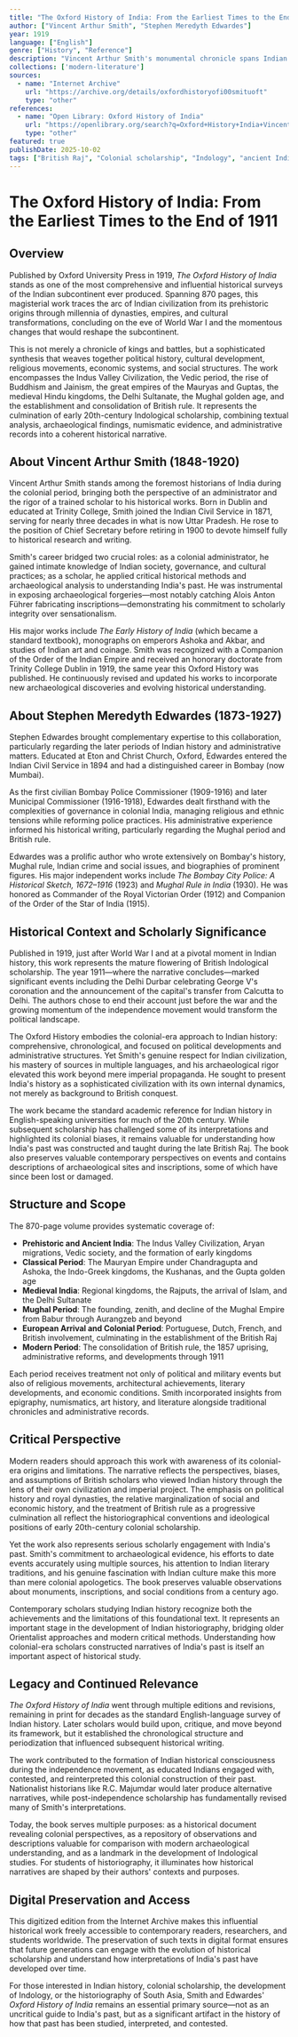 ```yaml
---
title: "The Oxford History of India: From the Earliest Times to the End of 1911"
author: ["Vincent Arthur Smith", "Stephen Meredyth Edwardes"]
year: 1919
language: ["English"]
genre: ["History", "Reference"]
description: "Vincent Arthur Smith's monumental chronicle spans Indian civilization from ancient Vedic times through British Raj to 1911, providing comprehensive survey by distinguished ICS historian. political, cultural, and social evolution. Smith, who served in the Indian Civil Service and exposed major archaeological forgeries, brought rigorous scholarship and firsthand knowledge to this authoritative work, which became the standard academic reference on Indian history for decades."
collections: ['modern-literature']
sources:
  - name: "Internet Archive"
    url: "https://archive.org/details/oxfordhistoryofi00smituoft"
    type: "other"
references:
  - name: "Open Library: Oxford History of India"
    url: "https://openlibrary.org/search?q=Oxford+History+India+Vincent+Arthur+Smith"
    type: "other"
featured: true
publishDate: 2025-10-02
tags: ["British Raj", "Colonial scholarship", "Indology", "ancient India", "medieval India", "Mughal Empire", "archaeology", "historical reference", "Vincent Arthur Smith", "Oxford University Press", "comprehensive history", "20th century historiography"]
---
```


# The Oxford History of India: From the Earliest Times to the End of 1911

## Overview

Published by Oxford University Press in 1919, *The Oxford History of India* stands as one of the most comprehensive and influential historical surveys of the Indian subcontinent ever produced. Spanning 870 pages, this magisterial work traces the arc of Indian civilization from its prehistoric origins through millennia of dynasties, empires, and cultural transformations, concluding on the eve of World War I and the momentous changes that would reshape the subcontinent.

This is not merely a chronicle of kings and battles, but a sophisticated synthesis that weaves together political history, cultural development, religious movements, economic systems, and social structures. The work encompasses the Indus Valley Civilization, the Vedic period, the rise of Buddhism and Jainism, the great empires of the Mauryas and Guptas, the medieval Hindu kingdoms, the Delhi Sultanate, the Mughal golden age, and the establishment and consolidation of British rule. It represents the culmination of early 20th-century Indological scholarship, combining textual analysis, archaeological findings, numismatic evidence, and administrative records into a coherent historical narrative.

## About Vincent Arthur Smith (1848-1920)

Vincent Arthur Smith stands among the foremost historians of India during the colonial period, bringing both the perspective of an administrator and the rigor of a trained scholar to his historical works. Born in Dublin and educated at Trinity College, Smith joined the Indian Civil Service in 1871, serving for nearly three decades in what is now Uttar Pradesh. He rose to the position of Chief Secretary before retiring in 1900 to devote himself fully to historical research and writing.

Smith's career bridged two crucial roles: as a colonial administrator, he gained intimate knowledge of Indian society, governance, and cultural practices; as a scholar, he applied critical historical methods and archaeological analysis to understanding India's past. He was instrumental in exposing archaeological forgeries—most notably catching Alois Anton Führer fabricating inscriptions—demonstrating his commitment to scholarly integrity over sensationalism.

His major works include *The Early History of India* (which became a standard textbook), monographs on emperors Ashoka and Akbar, and studies of Indian art and coinage. Smith was recognized with a Companion of the Order of the Indian Empire and received an honorary doctorate from Trinity College Dublin in 1919, the same year this Oxford History was published. He continuously revised and updated his works to incorporate new archaeological discoveries and evolving historical understanding.

## About Stephen Meredyth Edwardes (1873-1927)

Stephen Edwardes brought complementary expertise to this collaboration, particularly regarding the later periods of Indian history and administrative matters. Educated at Eton and Christ Church, Oxford, Edwardes entered the Indian Civil Service in 1894 and had a distinguished career in Bombay (now Mumbai).

As the first civilian Bombay Police Commissioner (1909-1916) and later Municipal Commissioner (1916-1918), Edwardes dealt firsthand with the complexities of governance in colonial India, managing religious and ethnic tensions while reforming police practices. His administrative experience informed his historical writing, particularly regarding the Mughal period and British rule.

Edwardes was a prolific author who wrote extensively on Bombay's history, Mughal rule, Indian crime and social issues, and biographies of prominent figures. His major independent works include *The Bombay City Police: A Historical Sketch, 1672–1916* (1923) and *Mughal Rule in India* (1930). He was honored as Commander of the Royal Victorian Order (1912) and Companion of the Order of the Star of India (1915).

## Historical Context and Scholarly Significance

Published in 1919, just after World War I and at a pivotal moment in Indian history, this work represents the mature flowering of British Indological scholarship. The year 1911—where the narrative concludes—marked significant events including the Delhi Durbar celebrating George V's coronation and the announcement of the capital's transfer from Calcutta to Delhi. The authors chose to end their account just before the war and the growing momentum of the independence movement would transform the political landscape.

The Oxford History embodies the colonial-era approach to Indian history: comprehensive, chronological, and focused on political developments and administrative structures. Yet Smith's genuine respect for Indian civilization, his mastery of sources in multiple languages, and his archaeological rigor elevated this work beyond mere imperial propaganda. He sought to present India's history as a sophisticated civilization with its own internal dynamics, not merely as background to British conquest.

The work became the standard academic reference for Indian history in English-speaking universities for much of the 20th century. While subsequent scholarship has challenged some of its interpretations and highlighted its colonial biases, it remains valuable for understanding how India's past was constructed and taught during the late British Raj. The book also preserves valuable contemporary perspectives on events and contains descriptions of archaeological sites and inscriptions, some of which have since been lost or damaged.

## Structure and Scope

The 870-page volume provides systematic coverage of:

- **Prehistoric and Ancient India**: The Indus Valley Civilization, Aryan migrations, Vedic society, and the formation of early kingdoms
- **Classical Period**: The Mauryan Empire under Chandragupta and Ashoka, the Indo-Greek kingdoms, the Kushanas, and the Gupta golden age
- **Medieval India**: Regional kingdoms, the Rajputs, the arrival of Islam, and the Delhi Sultanate
- **Mughal Period**: The founding, zenith, and decline of the Mughal Empire from Babur through Aurangzeb and beyond
- **European Arrival and Colonial Period**: Portuguese, Dutch, French, and British involvement, culminating in the establishment of the British Raj
- **Modern Period**: The consolidation of British rule, the 1857 uprising, administrative reforms, and developments through 1911

Each period receives treatment not only of political and military events but also of religious movements, architectural achievements, literary developments, and economic conditions. Smith incorporated insights from epigraphy, numismatics, art history, and literature alongside traditional chronicles and administrative records.

## Critical Perspective

Modern readers should approach this work with awareness of its colonial-era origins and limitations. The narrative reflects the perspectives, biases, and assumptions of British scholars who viewed Indian history through the lens of their own civilization and imperial project. The emphasis on political history and royal dynasties, the relative marginalization of social and economic history, and the treatment of British rule as a progressive culmination all reflect the historiographical conventions and ideological positions of early 20th-century colonial scholarship.

Yet the work also represents serious scholarly engagement with India's past. Smith's commitment to archaeological evidence, his efforts to date events accurately using multiple sources, his attention to Indian literary traditions, and his genuine fascination with Indian culture make this more than mere colonial apologetics. The book preserves valuable observations about monuments, inscriptions, and social conditions from a century ago.

Contemporary scholars studying Indian history recognize both the achievements and the limitations of this foundational text. It represents an important stage in the development of Indian historiography, bridging older Orientalist approaches and modern critical methods. Understanding how colonial-era scholars constructed narratives of India's past is itself an important aspect of historical study.

## Legacy and Continued Relevance

*The Oxford History of India* went through multiple editions and revisions, remaining in print for decades as the standard English-language survey of Indian history. Later scholars would build upon, critique, and move beyond its framework, but it established the chronological structure and periodization that influenced subsequent historical writing.

The work contributed to the formation of Indian historical consciousness during the independence movement, as educated Indians engaged with, contested, and reinterpreted this colonial construction of their past. Nationalist historians like R.C. Majumdar would later produce alternative narratives, while post-independence scholarship has fundamentally revised many of Smith's interpretations.

Today, the book serves multiple purposes: as a historical document revealing colonial perspectives, as a repository of observations and descriptions valuable for comparison with modern archaeological understanding, and as a landmark in the development of Indological studies. For students of historiography, it illuminates how historical narratives are shaped by their authors' contexts and purposes.

## Digital Preservation and Access

This digitized edition from the Internet Archive makes this influential historical work freely accessible to contemporary readers, researchers, and students worldwide. The preservation of such texts in digital format ensures that future generations can engage with the evolution of historical scholarship and understand how interpretations of India's past have developed over time.

For those interested in Indian history, colonial scholarship, the development of Indology, or the historiography of South Asia, Smith and Edwardes' *Oxford History of India* remains an essential primary source—not as an uncritical guide to India's past, but as a significant artifact in the history of how that past has been studied, interpreted, and contested.

